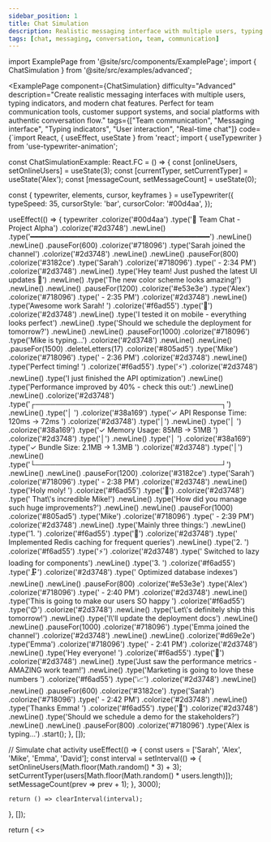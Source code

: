```yaml
---
sidebar_position: 1
title: Chat Simulation
description: Realistic messaging interface with multiple users, typing indicators, and modern chat features
tags: [chat, messaging, conversation, team, communication]
---
```


import ExamplePage from '@site/src/components/ExamplePage';
import { ChatSimulation } from '@site/src/examples/advanced';

<ExamplePage
component={ChatSimulation}
difficulty="Advanced"
description="Create realistic messaging interfaces with multiple users, typing indicators, and modern chat features. Perfect for team communication tools, customer support systems, and social platforms with authentic conversation flow."
tags={["Team communication", "Messaging interface", "Typing indicators", "User interaction", "Real-time chat"]}
code={`import React, { useEffect, useState } from 'react';
import { useTypewriter } from 'use-typewriter-animation';

const ChatSimulationExample: React.FC = () => {
  const [onlineUsers, setOnlineUsers] = useState(3);
  const [currentTyper, setCurrentTyper] = useState('Alex');
  const [messageCount, setMessageCount] = useState(0);
  
  const { typewriter, elements, cursor, keyframes } = useTypewriter({
    typeSpeed: 35,
    cursorStyle: 'bar',
    cursorColor: '#00d4aa',
  });

  useEffect(() => {
    typewriter
      .colorize('#00d4aa')
      .type('💬 Team Chat - Project Alpha')
      .colorize('#2d3748')
      .newLine()
      .type('━━━━━━━━━━━━━━━━━━━━━━━━━━━━━━━━━━━━━━━━━━')
      .newLine()
      .newLine()
      .pauseFor(600)
      .colorize('#718096')
      .type('Sarah joined the channel')
      .colorize('#2d3748')
      .newLine()
      .newLine()
      .pauseFor(800)
      .colorize('#3182ce')
      .type('Sarah')
      .colorize('#718096')
      .type(' - 2:34 PM')
      .colorize('#2d3748')
      .newLine()
      .type('Hey team! Just pushed the latest UI updates 🚀')
      .newLine()
      .type('The new color scheme looks amazing!')
      .newLine()
      .newLine()
      .pauseFor(1200)
      .colorize('#e53e3e')
      .type('Alex')
      .colorize('#718096')
      .type(' - 2:35 PM')
      .colorize('#2d3748')
      .newLine()
      .type('Awesome work Sarah! ')
      .colorize('#f6ad55')
      .type('👏')
      .colorize('#2d3748')
      .newLine()
      .type('I tested it on mobile - everything looks perfect')
      .newLine()
      .type('Should we schedule the deployment for tomorrow?')
      .newLine()
      .newLine()
      .pauseFor(1000)
      .colorize('#718096')
      .type('Mike is typing...')
      .colorize('#2d3748')
      .newLine()
      .newLine()
      .pauseFor(1500)
      .deleteLetters(17)
      .colorize('#805ad5')
      .type('Mike')
      .colorize('#718096')
      .type(' - 2:36 PM')
      .colorize('#2d3748')
      .newLine()
      .type('Perfect timing! ')
      .colorize('#f6ad55')
      .type('⚡')
      .colorize('#2d3748')
      .newLine()
      .type('I just finished the API optimization')
      .newLine()
      .type('Performance improved by 40% - check this out:')
      .newLine()
      .newLine()
      .colorize('#2d3748')
      .type('┌─────────────────────────────────────┐')
      .newLine()
      .type('│ ')
      .colorize('#38a169')
      .type('✓ API Response Time: 120ms → 72ms  ')
      .colorize('#2d3748')
      .type('│')
      .newLine()
      .type('│ ')
      .colorize('#38a169')
      .type('✓ Memory Usage: 85MB → 51MB       ')
      .colorize('#2d3748')
      .type('│')
      .newLine()
      .type('│ ')
      .colorize('#38a169')
      .type('✓ Bundle Size: 2.1MB → 1.3MB      ')
      .colorize('#2d3748')
      .type('│')
      .newLine()
      .type('└─────────────────────────────────────┘')
      .newLine()
      .newLine()
      .pauseFor(1200)
      .colorize('#3182ce')
      .type('Sarah')
      .colorize('#718096')
      .type(' - 2:38 PM')
      .colorize('#2d3748')
      .newLine()
      .type('Holy moly! ')
      .colorize('#f6ad55')
      .type('🤯')
      .colorize('#2d3748')
      .type(' That\\'s incredible Mike!')
      .newLine()
      .type('How did you manage such huge improvements?')
      .newLine()
      .newLine()
      .pauseFor(1000)
      .colorize('#805ad5')
      .type('Mike')
      .colorize('#718096')
      .type(' - 2:39 PM')
      .colorize('#2d3748')
      .newLine()
      .type('Mainly three things:')
      .newLine()
      .type('1. ')
      .colorize('#f6ad55')
      .type('🔄')
      .colorize('#2d3748')
      .type(' Implemented Redis caching for frequent queries')
      .newLine()
      .type('2. ')
      .colorize('#f6ad55')
      .type('⚡')
      .colorize('#2d3748')
      .type(' Switched to lazy loading for components')
      .newLine()
      .type('3. ')
      .colorize('#f6ad55')
      .type('🗜️')
      .colorize('#2d3748')
      .type(' Optimized database indexes')
      .newLine()
      .newLine()
      .pauseFor(800)
      .colorize('#e53e3e')
      .type('Alex')
      .colorize('#718096')
      .type(' - 2:40 PM')
      .colorize('#2d3748')
      .newLine()
      .type('This is going to make our users SO happy ')
      .colorize('#f6ad55')
      .type('😊')
      .colorize('#2d3748')
      .newLine()
      .type('Let\\'s definitely ship this tomorrow!')
      .newLine()
      .type('I\\'ll update the deployment docs')
      .newLine()
      .newLine()
      .pauseFor(1000)
      .colorize('#718096')
      .type('Emma joined the channel')
      .colorize('#2d3748')
      .newLine()
      .newLine()
      .colorize('#d69e2e')
      .type('Emma')
      .colorize('#718096')
      .type(' - 2:41 PM')
      .colorize('#2d3748')
      .newLine()
      .type('Hey everyone! ')
      .colorize('#f6ad55')
      .type('👋')
      .colorize('#2d3748')
      .newLine()
      .type('Just saw the performance metrics - AMAZING work team!')
      .newLine()
      .type('Marketing is going to love these numbers ')
      .colorize('#f6ad55')
      .type('📈')
      .colorize('#2d3748')
      .newLine()
      .newLine()
      .pauseFor(600)
      .colorize('#3182ce')
      .type('Sarah')
      .colorize('#718096')
      .type(' - 2:42 PM')
      .colorize('#2d3748')
      .newLine()
      .type('Thanks Emma! ')
      .colorize('#f6ad55')
      .type('🎉')
      .colorize('#2d3748')
      .newLine()
      .type('Should we schedule a demo for the stakeholders?')
      .newLine()
      .newLine()
      .pauseFor(800)
      .colorize('#718096')
      .type('Alex is typing...')
      .start();
  }, []);

  // Simulate chat activity
  useEffect(() => {
    const users = ['Sarah', 'Alex', 'Mike', 'Emma', 'David'];
    const interval = setInterval(() => {
      setOnlineUsers(Math.floor(Math.random() * 3) + 3);
      setCurrentTyper(users[Math.floor(Math.random() * users.length)]);
      setMessageCount(prev => prev + 1);
    }, 3000);

    return () => clearInterval(interval);
  }, []);

  return (
    <>
      <style>
        {keyframes}
        {\`
          @keyframes message-glow {
            0%, 100% { box-shadow: 0 0 20px rgba(0, 212, 170, 0.2); }
            50% { box-shadow: 0 0 40px rgba(0, 212, 170, 0.4); }
          }
          
          @keyframes typing-dots {
            0%, 20% { opacity: 0; }
            50% { opacity: 1; }
            100% { opacity: 0; }
          }
          
          @keyframes pulse-online {
            0%, 100% { opacity: 1; }
            50% { opacity: 0.6; }
          }
          
          .chat-container {
            animation: message-glow 4s ease-in-out infinite;
          }
          
          .typing-indicator {
            animation: typing-dots 1.5s ease-in-out infinite;
          }
          
          .online-indicator {
            animation: pulse-online 2s ease-in-out infinite;
          }
        \`}
      </style>
      <div
        className="chat-container"
        style={{
          backgroundColor: '#ffffff',
          color: '#2d3748',
          fontFamily: '"Inter", "-apple-system", "BlinkMacSystemFont", sans-serif',
          fontSize: '0.9rem',
          lineHeight: '1.6',
          padding: '0',
          borderRadius: '16px',
          minHeight: '400px',
          maxHeight: '500px',
          overflowY: 'auto',
          border: '2px solid #00d4aa',
          position: 'relative',
          background: 'linear-gradient(135deg, #ffffff 0%, #f7fafc 100%)',
        }}
      >
        {/* Chat Header */}
        <div
          style={{
            backgroundColor: '#00d4aa',
            color: '#ffffff',
            padding: '16px 20px',
            borderRadius: '14px 14px 0 0',
            display: 'flex',
            justifyContent: 'space-between',
            alignItems: 'center',
            position: 'sticky',
            top: 0,
            zIndex: 2,
          }}
        >
          <div style={{ display: 'flex', alignItems: 'center', gap: '12px' }}>
            <div style={{ fontSize: '1.2rem' }}>💬</div>
            <div>
              <div style={{ fontWeight: '600', fontSize: '1rem' }}>Team Alpha</div>
              <div style={{ fontSize: '0.8rem', opacity: 0.9 }}>
                {onlineUsers} members online
              </div>
            </div>
          </div>
          <div style={{ display: 'flex', gap: '8px', alignItems: 'center' }}>
            <div
              className="online-indicator"
              style={{
                width: '8px',
                height: '8px',
                backgroundColor: '#38a169',
                borderRadius: '50%',
              }}
            />
            <div style={{ fontSize: '0.8rem' }}>Active</div>
          </div>
        </div>

        {/* Chat Messages */}
        <div
          style={{
            padding: '20px',
            whiteSpace: 'pre-wrap',
            wordBreak: 'break-word',
          }}
        >
          {elements}
          {cursor}
        </div>

        {/* Chat Footer */}
        <div
          style={{
            position: 'sticky',
            bottom: 0,
            backgroundColor: '#f7fafc',
            borderTop: '1px solid #e2e8f0',
            padding: '12px 20px',
            display: 'flex',
            justifyContent: 'space-between',
            alignItems: 'center',
            borderRadius: '0 0 14px 14px',
          }}
        >
          <div style={{ display: 'flex', gap: '16px', alignItems: 'center' }}>
            <div style={{ fontSize: '0.8rem', color: '#718096' }}>
              {currentTyper} is typing...
            </div>
            <div
              className="typing-indicator"
              style={{
                display: 'flex',
                gap: '3px',
              }}
            >
              <div style={{ width: '4px', height: '4px', backgroundColor: '#cbd5e0', borderRadius: '50%' }} />
              <div style={{ width: '4px', height: '4px', backgroundColor: '#cbd5e0', borderRadius: '50%' }} />
              <div style={{ width: '4px', height: '4px', backgroundColor: '#cbd5e0', borderRadius: '50%' }} />
            </div>
          </div>
          <div style={{ display: 'flex', gap: '12px', alignItems: 'center' }}>
            <div style={{ fontSize: '0.8rem', color: '#718096' }}>
              {messageCount} new messages
            </div>
            <div style={{ display: 'flex', gap: '4px' }}>
              <div style={{ width: '6px', height: '6px', backgroundColor: '#3182ce', borderRadius: '50%' }} />
              <div style={{ width: '6px', height: '6px', backgroundColor: '#e53e3e', borderRadius: '50%' }} />
              <div style={{ width: '6px', height: '6px', backgroundColor: '#805ad5', borderRadius: '50%' }} />
              <div style={{ width: '6px', height: '6px', backgroundColor: '#d69e2e', borderRadius: '50%' }} />
            </div>
          </div>
        </div>
      </div>
    </>
  );
};

export default ChatSimulationExample;`}
instructions={[
"Use deleteLetters() to simulate typing corrections and natural conversation flow",
"Implement multiple user personas with consistent color coding for easy identification", 
"Add pauseFor() delays to simulate natural conversation timing and reading rhythm",
"Include emojis and rich content like ASCII tables for realistic team communication",
"Create interactive header and footer elements with live activity indicators"
]}
/>

## Use Cases

- **Team Communication**: Demonstrate collaboration tools and team chat platforms like Slack or Discord
- **Customer Support**: Showcase support chat interfaces and helpdesk systems with agent interactions
- **Social Platforms**: Prototype messaging features for social applications and community tools
- **Educational Tools**: Teach communication patterns and team dynamics in professional environments
- **Product Demos**: Demonstrate real-time messaging capabilities and collaborative workflows
